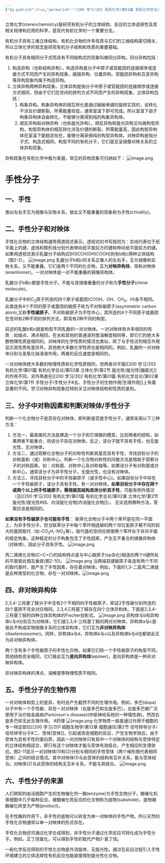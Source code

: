 ```yaml
---
{"dg-publish":true,"permalink":"/200 学习/202 有机化学/第01篇 有机化学总论/第02章 立体化学/第1节 手性分子/手性分子/","title":"手性分子","created":"2024-01-31T12:15:11.155+08:00","updated":"2024-02-05T13:15:01.308+08:00"}
---
```


立体化学(stereochemistry)是研究有机分子的立体结构、反应的立体选择性及其相关规律和应用的科学，是现代有机化学的一个重要分支。

有机分子具有三维立体结构，有机化合物的许多性质与它们的三维结构密切相关，所以立体化学的观念是研究有机分子结构和性质的重要基础。

有机分子具有相同分子式而具有不同结构式的现象叫做同分异构。同分异构包括：
1. 构造异构（也称结构异构）。构造异构是分子中原子或官能团的连接顺序或连接方式不同而产生的异构现象，碳链异构、位置异构、官能团异构和互变异构等异构现象均属于构造异构。
2. 立体异构两种异构现象。立体异构是指分子中原子或官能团的连接顺序或连接方式相同，但由于它们在空间的排列方式不同而产生的异构现象，立体异构包括：
	1. 构象异构。构象异构体的相互转化是通过碳碳单键的旋转实现的，该转化不涉及价键断裂，所需能量较低，通常室温下即可完成。所以室温下由于构象异构体自由转化，不能够分离得到纯的构象异构体。
	2. 顺反异构和对映异构（也称旋光异构）。顺反异构和旋光异构又叫做构型异构，构型异构体的相互转化涉及价键的断裂，所需能量高，因此构型异构体在室温下能稳定存在，能够分离获得纯的构型异构体。对映异构是指分子式、构造式相同，构型不同的有机分子，它们是互呈镜像对映关系的立体异构现象。

异构现象在有机化学中极为普遍，常见的异构现象可归纳如下：
![image.png](https://cdn.jsdelivr.net/gh/Dolan-Lance/Image-Jiang/202401311224784.jpg)

# 手性分子
## 一、手性
类似左右手互为镜像与实物关系，彼此又不能重叠的现象称为手性(chirality)。

## 二、手性分子和对映体
手性化合物的立体结构通常用透视式表示。透视式的书写规则为：实线代表位于纸平面上的键，虚线和楔形线分别代表伸向纸平面后方的键和伸向纸平面前方的键。如果用透视式表示乳酸分子结构式[H3CCH(OH)COOH]则有b和c两种立体结构（图2-2）。
![image.png](https://cdn.jsdelivr.net/gh/Dolan-Lance/Image-Jiang/202401311229011.jpg)
乳酸分子b和c的关系正像人的左右手，互为镜像和实物关系，又不能重叠。它们是两个不同的化合物，互为**对映异构体**，简称对映体(enantiomer)。一对对映体是一对不能重叠的镜像异构体。

乳酸分子b和c都是手性分子。不能与其镜像重叠的分子称为**手性分子**(chiral molecule)。

乳酸分子中的C<sub>2</sub>原子所连的四个原子或基团(COOH、OH、CH<sub>3</sub>、H)各不相同。此类连有4个不同的原子或基团的碳原子称为不对称碳原子(asymmetric carbon atom),又称**手性碳原子**。不对称碳原子为手性中心，其所连的4个不同原子或基团在空间有2种不同的排列方式，即具有2种不同的构型。

前述的乳酸b和c就是构型不同乳酸的一对对映体。一对对映体有许多相同的性质：如熔点、沸点相同，在水和其他的普通溶剂里溶解度相同等，即它们的绝大多数物理性质是相同的。对映体的化学性质的情况也类似，除了与手性试剂相互作用显示其性质有差异外，其他绝大多数化学性质也是相同的。例如，乳酸的一对对映体分别与氢氧化钠溶液作用，两者的反应速度是相同的。

一对对映体绝大多数的物理性质和化学性质相同，但两者对平面[[200 学习/202 有机化学/第01篇 有机化学总论/第02章 立体化学/第2节 旋光性/旋光性\|偏振光]]的作用不同，另外两者在[[200 学习/202 有机化学/第01篇 有机化学总论/第02章 立体化学/第1节 手性分子/手性分子#五、手性分子的生物作用\|生理作用]]上有着显著的不同。学习对映异构现象应特别关注对映体结构和性质的差别。
## 三、分子中对称因素和判断对映体/手性分子
判断一个化合物分子是否存在对映体，即判断是否是手性分子，通常采用以下三种方法：
1. 方法一，最直接的方法是建造一个分子和它镜像的模型，比较两者的结构，如果两者不能重合，则该分子存在对映体。反之，该分子就不具有手性，也无旋光性，无对映体。
2. 方法二，通过观察化合物分子的对称性判断其是否具有手性，寻找目标分子的对称面和（或）对称中心。判断一个化合物对称性的间接方法是借助于观察分子的对称因素，如：对称面、对称中心及对称轴等。如果该分子有对称面或对称中心，通常该分子为非手性分子，无旋光性，也没有对映体。
3. 方法三，寻找目标分子中的手性碳原子（或手性中心)。如果目标分子中存在一个手性碳原子，该分子具有手性，有一对对映体。**如果目标分子中存在两个或两个以上的手性碳原子，需根据其结构具体分析其手性**，可能有例外情况（见[[200 学习/202 有机化学/第01篇 有机化学总论/第02章 立体化学/第2节 旋光性/旋光性#四、内消旋化合物\|内消旋化合物]]）。
无论选用哪种方法，答案应该是相同的。

**如果没有手性碳原子也可能有手性**：
联苯化合物分子中两个苯环是在同一平面上，为非手性分子。但当联苯分子中每个苯环相连碳的两个邻位氢原子被不同的较大的基团取代（如-CO<sub>2</sub>H,-NO<sub>2</sub>等）。取代基的空间位阻使两个苯环处于非共平面的稳定构象。这种稳定的分子构象包含了手性因素，产生互不重合的镜像异构体（对映体)，因此分子具有手性。
![image.png](https://cdn.jsdelivr.net/gh/Dolan-Lance/Image-Jiang/202401311339534.jpg)

丙二烯类化合物(C=C=C)的结构特点是与中心碳原子(sp杂化)相连的两个π键所处的平面彼此相互垂直(图2-10)。
![image.png](https://cdn.jsdelivr.net/gh/Dolan-Lance/Image-Jiang/202401311339973.jpg)
当两端双键碳原子各连有两个不同的取代基时，就产生了手性因素，存在着对映体。例如，下面的1,3-二氯丙二烯就是此种类型的化合物，存在一对对映体。![image.png](https://cdn.jsdelivr.net/gh/Dolan-Lance/Image-Jiang/202401311339682.jpg)
## 四、非对映异构体
2,3,4-三羟基丁醛分子中含有2个不相同的手性碳原子，即这2手性碳分别所连的四个基团不完全对应相同。2,3,4三羟基丁醛存在四个立体异构体。下面是2,3,4-三羟基丁醛的四种立体异构体的Fischer投影式。
![image.png](https://cdn.jsdelivr.net/gh/Dolan-Lance/Image-Jiang/202401311350876.jpg)
异构体与b和异构体c与d分别互为对映体，它们是2,3,4-三羟基丁醛的两对对映体。异构体a与c是彼此不构成实物镜像关系的立体异构体，它们互为**非对映异构体**(diastereoisomer)。同样，异构体a与d，异构体b与c以及异构体b与d也都彼此互为非对映异构体。

两个含有多个手性碳原子的手性化合物，如果它们除一个手性碳原子的构型不同，其他结构完全相同，它们彼此互为**差向异构体**(epimer)，差向异构体是一种非对映异构体。

非对映异构体的沸点、溶解度等物理性质不相同。
## 五、手性分子的生物作用
一对对映体构型上的差异，有时会产生截然不同的生理作用。例如，多巴(dopa)分子中有一个手性碳，存在一对对映体（右旋多巴和左旋多巴）。左旋多巴被广泛使用于治疗帕金森病(Parkinson's disease)(中枢神经系统的一种慢性病)，然而右旋多巴却无此生理作用。 #药理
![image.png](https://cdn.jsdelivr.net/gh/Dolan-Lance/Image-Jiang/202401311403712.jpg)
化学物质一般是通过作用于细胞的专一特定部位[[200 学习/201 细胞生物学/第12章 细胞通讯/第2节 信号转导分子/信号转导分子#二、受体\|受体]]，引起或改变细胞的反应，产生生物学效应。由于受体为具有手性的蛋白质，因此一对对映体只有其中一个对映体的结构与受体特定的立体结构相适合，即只有这个对映体才能与受体有效结合，产生相应的生理效应。图2-11显示一对对映体(1)和(2)分别与相同的手性受体（两个梯形图代表相同受体）之间的结合情况。其中对映体(1)与此受体的结构有互补关系，能与受体结合。对映体(2)与此受体的结构无互补关系，不能与其结合。
![image.png](https://cdn.jsdelivr.net/gh/Dolan-Lance/Image-Jiang/202401311402392.jpg)

## 六、手性分子的来源
人们熟知的由活细胞产生的生物催化剂一酶(enzyme)为手性生物分子。酶催化机体细胞中几乎每种反应，被酶催化而反应的化合物称为底物(substrate)，底物被酶催化转变为产物(product)。

在手性酶的作用下，非手性的底物可以转变为单一对映体的手性产物，所以天然的手性化合物通常以单一对映体的形式存在。

手性化合物还可通过化学合成得到，非手性分子通过化学反应可转化成为手性分子。例如，正丁烷氯化，可以得到手性的取代产物2-氯丁烷。

一般化学反应得到的手性化合物是外消旋体，无旋光性。通过在反应过程引入手性环境建立的立体选择性有机反应也能直接得到旋光性化合物。
